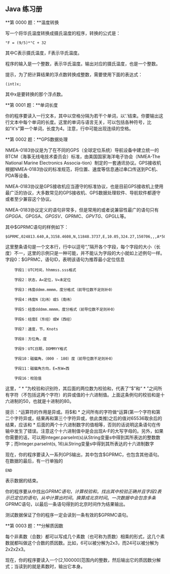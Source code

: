 ## Java 练习册

**第 0000 题：**温度转换

写一个将华氏温度转换成摄氏温度的程序，转换的公式是：

    °F = (9/5)*°C + 32

其中C表示摄氏温度，F表示华氏温度。

程序的输入是一个整数，表示华氏温度。输出对应的摄氏温度，也是一个整数。

提示，为了把计算结果的浮点数转换成整数，需要使用下面的表达式：

    (int)x;

其中x是要转换的那个浮点数。

**第 0001 题：**单词长度

你的程序要读入一行文本，其中以空格分隔为若干个单词，以‘.’结束。你要输出这行文本中每个单词的长度。这里的单词与语言无关，可以包括各种符号，比如“it's”算一个单词，长度为4。注意，行中可能出现连续的空格。

**第 0002 题：**GPS数据处理

NMEA-0183协议是为了在不同的GPS（全球定位系统）导航设备中建立统一的BTCM（海事无线电技术委员会）标准，由美国国家海洋电子协会（NMEA-The National Marine Electronics Associa-tion）制定的一套通讯协议。GPS接收机根据NMEA-0183协议的标准规范，将位置、速度等信息通过串口传送到PC机、PDA等设备。

NMEA-0183协议是GPS接收机应当遵守的标准协议，也是目前GPS接收机上使用最广泛的协议，大多数常见的GPS接收机、GPS数据处理软件、导航软件都遵守或者至少兼容这个协议。

NMEA-0183协议定义的语句非常多，但是常用的或者说兼容性最广的语句只有$GPGGA、$GPGSA、$GPGSV、$GPRMC、$GPVTG、$GPGLL等。

其中$GPRMC语句的样例如下：

    $GPRMC,024813.640,A,3158.4608,N,11848.3737,E,10.05,324.27,150706,,,A*50
这里整条语句是一个文本行，行中以逗号“,”隔开各个字段，每个字段的大小（长度）不一，这里的示例只是一种可能，并不能认为字段的大小就如上述例句一样。
    字段0：$GPRMC，语句ID，表明该语句为推荐最小定位信息

        字段1：UTC时间，hhmmss.sss格式

        字段2：状态，A=定位，V=未定位

        字段3：纬度ddmm.mmmm，度分格式（前导位数不足则补0）

        字段4：纬度N（北纬）或S（南纬）

        字段5：经度dddmm.mmmm，度分格式（前导位数不足则补0）

        字段6：经度E（东经）或W（西经）

        字段7：速度，节，Knots

        字段8：方位角，度

        字段9：UTC日期，DDMMYY格式

        字段10：磁偏角，（000 - 180）度（前导位数不足则补0）

        字段11：磁偏角方向，E=东W=西

        字段16：校验值

这里，“ * ”为校验和识别符，其后面的两位数为校验和，代表了“$”和“ * ”之间所有字符（不包括这两个字符）的异或值的十六进制值。上面这条例句的校验和是十六进制的50，也就是十进制的80。

提示：^运算符的作用是异或。将$和 * 之间所有的字符做^运算(第一个字符和第二个字符异或，结果再和第三个字符异或，依此类推)之后的值对65536取余后的结果，应该和 * 后面的两个十六进制数字的值相等，否则的话说明这条语句在传输中发生了错误。注意这个十六进制值中是会出现A-F的大写字母的。另外，如果你需要的话，可以用Integer.parseInt(s)从String变量s中得到其所表达的整数数字；而Integer.parseInt(s, 16)从String变量s中得到其所表达的十六进制数字

现在，你的程序要读入一系列GPS输出，其中包含$GPRMC，也包含其他语句。在数据的最后，有一行单独的

    END

表示数据的结束。

你的程序要从中找出$GPRMC语句，计算校验和，找出其中校验正确并且字段2表示已定位的语句，从中计算出时间，换算成北京时间。一次数据中会包含多条$GPRMC语句，以最后一条语句得到的北京时间作为结果输出。

测试数据保证了你的程序一定会读到一条有效的$GPRMC语句。

**第 0003 题：**分解质因数

每个非素数（合数）都可以写成几个素数（也可称为质数）相乘的形式，这几个素数就都叫做这个合数的质因数。比如，6可以被分解为2x3，而24可以被分解为2x2x2x3。

现在，你的程序要读入一个[2,100000]范围内的整数，然后输出它的质因数分解式；当读到的就是素数时，输出它本身。

